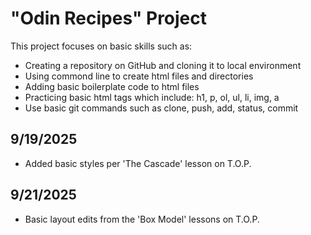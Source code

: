 # "Odin Recipes" Project

This project focuses on basic skills such as:
- Creating a repository on GitHub and cloning it to local environment
- Using commond line to create html files and directories
- Adding basic boilerplate code to html files
- Practicing basic html tags which include: h1, p, ol, ul, li, img, a
- Use basic git commands such as clone, push, add, status, commit

## 9/19/2025
- Added basic styles per 'The Cascade' lesson on T.O.P.

## 9/21/2025
- Basic layout edits from the 'Box Model' lessons on T.O.P.